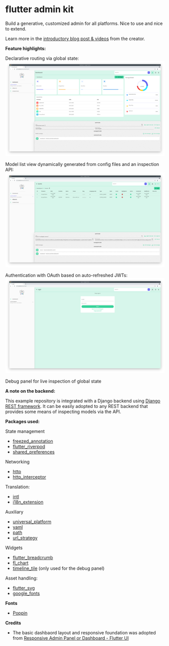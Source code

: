 # flutter admin kit

Build a generative, customized admin for all platforms. Nice to use and nice to extend.

Learn more in the [introductory blog post & videos](http://localhost:9000/blog/flutter-admin-kit/) from the creator.

**Feature highlights:**

Declarative routing via global state:
![Login view](dashboard-view.png)

Model list view dynamically generated from config files and an inspection API:
![Model list view](model-list-view.png)

Authentication with OAuth based on auto-refreshed JWTs:
![Dashbaord](login-view.png)

Debug panel for live inspection of global state

**A note on the backend:**

This example repository is integrated with a Django backend using [Django REST framework](https://www.django-rest-framework.org/). It can be easily adopted to any REST backend that provides some means of inspecting models via the API.

**Packages used:**

State management
- [freezed_annotation](https://pub.dev/packages/freezed_annotation)
- [flutter_riverpod](https://pub.dev/packages/flutter_riverpod)
- [shared_preferences](https://pub.dev/packages/shared_preferences)

Networking
- [http](https://pub.dev/packages/http)
- [http_interceptor](https://pub.dev/packages/http_interceptor)

Translation:
- [intl](https://pub.dev/packages/intl)
- [i18n_extension](https://pub.dev/packages/i18n_extension)

Auxiliary
- [universal_platform](https://pub.dev/packages/universal_platform)
- [yaml](https://pub.dev/packages/yaml)
- [path](https://pub.dev/packages/path)
- [url_strategy](https://pub.dev/packages/url_strategy)

Widgets
- [flutter_breadcrumb](https://pub.dev/packages/flutter_breadcrumb)
- [fl_chart](https://pub.dev/packages/fl_chart)
- [timeline_tile](https://pub.dev/packages/timeline_tile) (only used for the debug panel)

Asset handling:
- [flutter_svg](https://pub.dev/packages/flutter_svg)
- [google_fonts](https://pub.dev/packages/google_fonts)


**Fonts**

- [Poppin](https://fonts.google.com/specimen/Poppins)

**Credits**

- The basic dashbaord layout and responsive foundation was adopted from [Responsive Admin Panel or Dashboard - Flutter UI](https://github.com/abuanwar072/Flutter-Responsive-Admin-Panel-or-Dashboard)
